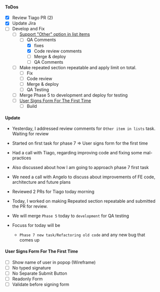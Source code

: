 #### ToDos
- [x] Review Tiago PR (2)
- [x] Update Jira
- [ ] Develop and Fix
  - [ ] [Support "Other" option in list items](https://www.pivotaltracker.com/story/show/162720284)
    - [ ] QA Comments
      - [x] fixes
      - [x] Code review comments
      - [ ] Merge & deploy
      - [ ] QA Comments
  - [ ] Make repeated section repeatable and apply limit on total.
    - [ ] Fix
    - [ ] Code review
    - [ ] Merge & deploy
    - [ ] QA Testing
  - [ ] Merge Phase 5 to development and deploy for testing
  - [ ] [User Signs Form For The First Time](https://www.pivotaltracker.com/story/show/162653536)
    - [ ] Build

#### Update
- Yesterday, I addressed review comments for `Other item in lists` task. Waiting for review
- Started on first task for phase 7 => User signs form for the first time
- Had a call with Tiago, regarding improving code and fixing some mal-practices
- Also discussed about how I am going to approach phase 7 first task
- We need a call with Angelo to discuss about improvements of FE code, architecture and future plans

- Reviewed 2 PRs for Tiago today morning
- Today, I worked on making Repeated section repeatable and submitted the PR for review.
- We will merge `Phase 5` today to `development` for QA testing
- Focuss for today will be
  - `Phase 7 new task/Refactoring old code` and any new bug that comes up


#### User Signs Form For The First Time
- [ ] Show name of user in popop (Wireframe)
- [ ] No typed signature
- [ ] No Separate Submit Button
- [ ] Readonly Form
- [ ] Validate before signing form
